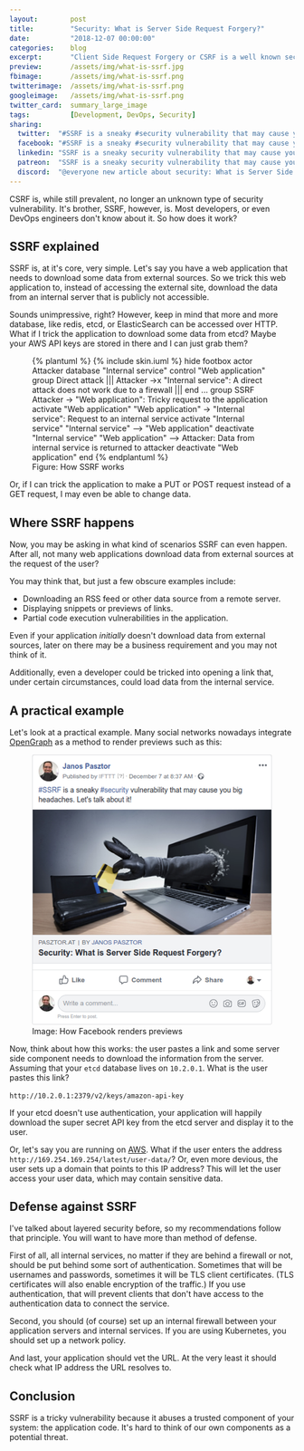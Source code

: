 ```yaml
---
layout:        post
title:         "Security: What is Server Side Request Forgery?"
date:          "2018-12-07 00:00:00"
categories:    blog
excerpt:       "Client Side Request Forgery or CSRF is a well known security vulnerability. But what is SSRF?"
preview:       /assets/img/what-is-ssrf.jpg
fbimage:       /assets/img/what-is-ssrf.png
twitterimage:  /assets/img/what-is-ssrf.png
googleimage:   /assets/img/what-is-ssrf.png
twitter_card:  summary_large_image
tags:          [Development, DevOps, Security]
sharing:
  twitter:  "#SSRF is a sneaky #security vulnerability that may cause you big headaches. Let's talk about it!" 
  facebook: "#SSRF is a sneaky #security vulnerability that may cause you big headaches. Let's talk about it!"
  linkedin: "SSRF is a sneaky security vulnerability that may cause you big headaches. Let's talk about it!"
  patreon:  "SSRF is a sneaky security vulnerability that may cause you big headaches. Let's talk about it!"
  discord:  "@everyone new article about security: What is Server Side Request Forgery?"
---
```


CSRF is, while still prevalent, no longer an unknown type of security vulnerability. It's brother, SSRF, however, is.
Most developers, or even DevOps engineers don't know about it. So how does it work?

## SSRF explained

SSRF is, at it's core, very simple. Let's say you have a web application that needs to download some data from external
sources. So we trick this web application to, instead of accessing the external site, download the data from an internal
server that is publicly not accessible.

Sounds unimpressive, right? However, keep in mind that more and more database, like redis, etcd, or ElasticSearch can
be accessed over HTTP. What if I trick the application to download some data from etcd? Maybe your AWS API keys are
stored in there and I can just grab them?

<figure>{% plantuml %}
{% include skin.iuml %}
hide footbox
actor Attacker
database "Internal service"
control "Web application"
group Direct attack
   |||
   Attacker ->x "Internal service": A direct attack does not work due to a firewall
   ||| 
end
...
group SSRF
   Attacker -> "Web application": Tricky request to the application
   activate "Web application"
   "Web application" -> "Internal service": Request to an internal service
   activate "Internal service"
   "Internal service" --> "Web application"
   deactivate "Internal service"
   "Web application" --> Attacker: Data from internal service is returned to attacker
   deactivate "Web application"
end
{% endplantuml %}<figcaption>Figure: How SSRF works</figcaption></figure>

Or, if I can trick the application to make a PUT or POST request instead of a GET request, I may even be able to change
data.

## Where SSRF happens

Now, you may be asking in what kind of scenarios SSRF can even happen. After all, not many web applications download
data from external sources at the request of the user?

You may think that, but just a few obscure examples include:

- Downloading an RSS feed or other data source from a remote server.
- Displaying snippets or previews of links.
- Partial code execution vulnerabilities in the application.

Even if your application *initially* doesn't download data from external sources, later on there may be a business
requirement and you may not think of it.

Additionally, even a developer could be tricked into opening a link that, under certain circumstances, could load data
from the internal service.

## A practical example

Let's look at a practical example. Many social networks nowadays integrate [OpenGraph](http://ogp.me/) as a method to
render previews such as this:

<figure><img src="/assets/img/ssrf-facebook-preview.png" alt="" /><figcaption>Image: How Facebook renders previews</figcaption></figure>

Now, think about how this works: the user pastes a link and some server side component needs to download the information
from the server. Assuming that your `etcd` database lives on `10.2.0.1`. What is the user pastes this link?

```http://10.2.0.1:2379/v2/keys/amazon-api-key```

If your etcd doesn't use authentication, your application will happily download the super secret API key from the etcd
server and display it to the user.

Or, let's say you are running on [AWS](https://aws.amazon.com). What if the user enters the address
`http://169.254.169.254/latest/user-data/`? Or, even more devious, the user sets up a domain that points to this IP 
address? This will let the user access your user data, which may contain sensitive data.  

## Defense against SSRF

I've talked about layered security before, so my recommendations follow that principle. You will want to have more than
method of defense.

First of all, all internal services, no matter if they are behind a firewall or not, should be put behind some sort
of authentication. Sometimes that will be usernames and passwords, sometimes it will be TLS client certificates. (TLS
certificates will also enable encryption of the traffic.) If you use authentication, that will prevent clients that
don't have access to the authentication data to connect the service.

Second, you should (of course) set up an internal firewall between your application servers and internal services. If
you are using Kubernetes, you should set up a network policy.

And last, your application should vet the URL. At the very least it should check what IP address the URL resolves to.

## Conclusion

SSRF is a tricky vulnerability because it abuses a trusted component of your system: the application code. It's hard to
think of our own components as a potential threat.
